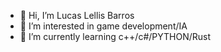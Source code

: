 - 👋 Hi, I’m Lucas Lellis Barros 
- 👀 I’m interested in game development/IA
- 🌱 I’m currently learning c++/c#/PYTHON/Rust

<!---
ghostfakee/ghostfakee is a ✨ special ✨ repository because its `README.md` (this file) appears on your GitHub profile.
You can click the Preview link to take a look at your changes.
--->
